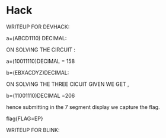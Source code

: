 # Hack

WRITEUP FOR DEVHACK:

a=(ABCD1110) DECIMAL:

ON SOLVING THE CIRCUIT :

a=(10011110)DECIMAL = 158

b=(EBXACDYZ)DECIMAL:

ON SOLVING THE THREE CICUIT GIVEN WE GET ,

b=(11001110)DECIMAL =206 

hence submitting in the 7 segment display we capture the flag.

flag{FLAG=EP}


WRITEUP FOR BLINK:

